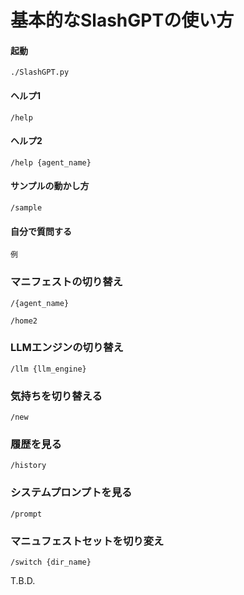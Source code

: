 # 基本的なSlashGPTの使い方


#### 起動

```
./SlashGPT.py 
```


#### ヘルプ1

```
/help
```

#### ヘルプ2

```
/help {agent_name}
```

#### サンプルの動かし方

```
/sample
````

#### 自分で質問する

```
例
```

### マニフェストの切り替え

```
/{agent_name}
```

```
/home2
```

### LLMエンジンの切り替え

```
/llm {llm_engine}
```

### 気持ちを切り替える

```
/new
```

### 履歴を見る

```
/history
```

### システムプロンプトを見る

```
/prompt
```

### マニュフェストセットを切り変え

```
/switch {dir_name}
```

T.B.D.

